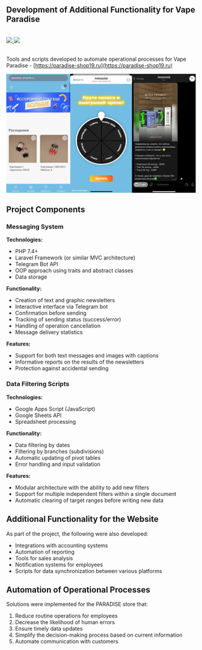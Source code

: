 ## Development of Additional Functionality for Vape Paradise

</br>
<div>
    <a href="README.md">
        <img src="https://img.shields.io/badge/README-RU-blue?color=006400&labelColor=006400&style=for-the-badge">
    </a>
    <a href="README.en.md">
        <img src="https://img.shields.io/badge/README-ENG-blue?color=44944a&labelColor=1C2325&style=for-the-badge">
    </a>
</div>
</br>

Tools and scripts developed to automate operational processes for Vape Paradise - [https://paradise-shop19.ru](https://paradise-shop19.ru)

<a href="https://paradise-shop19.ru"><img src="vapeParadise.webp" alt="Vape Paradise"></a>

## Project Components

### Messaging System

**Technologies:**
- PHP 7.4+
- Laravel Framework (or similar MVC architecture)
- Telegram Bot API
- OOP approach using traits and abstract classes
- Data storage 

**Functionality:**
- Creation of text and graphic newsletters
- Interactive interface via Telegram bot
- Confirmation before sending
- Tracking of sending status (success/error)
- Handling of operation cancellation
- Message delivery statistics

**Features:**
- Support for both text messages and images with captions
- Informative reports on the results of the newsletters
- Protection against accidental sending

### Data Filtering Scripts

**Technologies:**
- Google Apps Script (JavaScript)
- Google Sheets API
- Spreadsheet processing

**Functionality:**
- Data filtering by dates
- Filtering by branches (subdivisions)
- Automatic updating of pivot tables
- Error handling and input validation

**Features:**
- Modular architecture with the ability to add new filters
- Support for multiple independent filters within a single document
- Automatic clearing of target ranges before writing new data

## Additional Functionality for the Website

As part of the project, the following were also developed:
- Integrations with accounting systems
- Automation of reporting
- Tools for sales analysis
- Notification systems for employees
- Scripts for data synchronization between various platforms

## Automation of Operational Processes

Solutions were implemented for the PARADISE store that:
1. Reduce routine operations for employees
2. Decrease the likelihood of human errors
3. Ensure timely data updates
4. Simplify the decision-making process based on current information
5. Automate communication with customers
